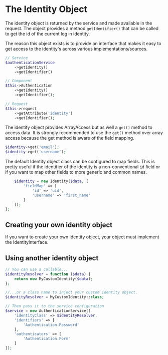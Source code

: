 # The Identity Object

The identity object is returned by the service and made available in the request. The object provides a method `getIdentifier()` that can be called to get the id of the current log in identity.

The reason this object exists is to provide an interface that makes it easy to get access to the identity's across various implementations/sources.

```php
// Service
$authenticationService
    ->getIdentity()
    ->getIdentifier()

// Component
$this->Authentication
    ->getIdentity()
    ->getIdentifier();

// Request
$this->request
    ->getAttribute('identity')
    ->getIdentifier();
```

The identity object provides ArrayAccess but as well a `get()` method to access data. It is strongly recommended to use the `get()` method over array access because the get method is aware of the field mapping. 

```php
$identity->get('email');
$identity->get('username');
```

The default Identity object class can be configured to map fields. This is pretty useful if the identifier of the identity is a non-conventional `id` field or if you want to map other fields to more generic and common names.

```php
    $identity = new Identity($data, [
        'fieldMap' => [
            'id' => 'uid',
            'username' => 'first_name'
        ]
    ]);
};
```
## Creating your own identity object

If you want to create your own identity object, your object must implement the IdentityInterface.

## Using another identity object

```php
// You can use a callable...
$identityResolver = function ($data) {
    return new MyCustomIdentity($data);
};

//...or a class name to inject your custom identity object.
$identityResolver = MyCustomIdentity::class;

// Then pass it to the service configuration
$service = new AuthenticationService([
    'identityClass' => $identityResolver,
    'identifiers' => [
        'Authentication.Password'
    ],
    'authenticators' => [
        'Authentication.Form'
    ]
]);
```
